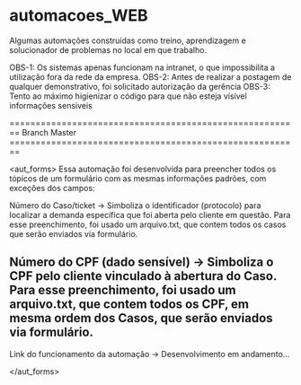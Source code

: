 # automacoes_WEB

Algumas automações construídas como treino, aprendizagem e solucionador de problemas no local em que trabalho.

OBS-1: Os sistemas apenas funcionam na intranet, o que impossibilita a utilização fora da rede da empresa.
OBS-2: Antes de realizar a postagem de qualquer demonstrativo, foi solicitado autorização da gerência
OBS-3: Tento ao máximo higienizar o código para que não esteja vísível informações sensiveis

======================================================== Branch Master ========================================================

<aut_forms>
Essa automação foi desenvolvida para preencher todos os tópicos de um formulário com as mesmas informações padrões, com exceções dos campos:

Número do Caso/ticket -> Simboliza o identificador (protocolo) para localizar a demanda específica que foi aberta pelo cliente em questão.
Para esse preenchimento, foi usado um arquivo.txt, que contem todos os casos que serão enviados via formulário.

Número do CPF (dado sensível) -> Simboliza o CPF pelo cliente vinculado à abertura do Caso.
Para esse preenchimento, foi usado um arquivo.txt, que contem todos os CPF, em mesma ordem dos Casos, que serão enviados via formulário.
---------------

Link do funcionamento da automação ->  Desenvolvimento em andamento...

</aut_forms>



